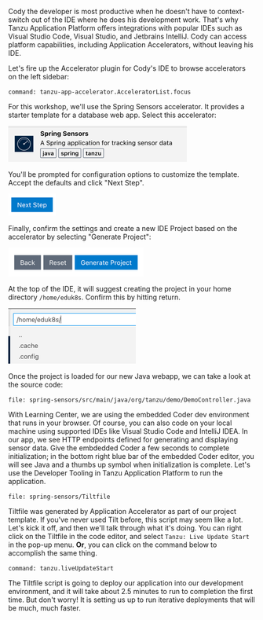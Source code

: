 Cody the developer is most productive when he doesn't have to context-switch out of the IDE where he does his development work. That's why Tanzu Application Platform offers integrations with popular IDEs such as Visual Studio Code, Visual Studio, and Jetbrains IntelliJ. Cody can access platform capabilities, including Application Accelerators, without leaving his IDE.

Let's fire up the Accelerator plugin for Cody's IDE to browse accelerators on the left sidebar:

```editor:execute-command
command: tanzu-app-accelerator.AcceleratorList.focus
```

For this workshop, we'll use the Spring Sensors accelerator. It provides a starter template for a database web app. Select this accelerator:

![Spring Sensors](images/spring-sensors.png)

You'll be prompted for configuration options to customize the template. Accept the defaults and click "Next Step".

![Next Step](images/next-step.png)

Finally, confirm the settings and create a new IDE Project based on the accelerator by selecting "Generate Project":

![Generate Project](generate-project.png)

At the top of the IDE, it will suggest creating the project in your home directory `/home/eduk8s`. Confirm this by hitting return.

![Home Directory](home-dir.png)

Once the project is loaded for our new Java webapp, we can take a look at the source code:

```editor:open-file
file: spring-sensors/src/main/java/org/tanzu/demo/DemoController.java
```

With Learning Center, we are using the embedded Coder dev environment that runs in your browser. Of course, you can also code on your local machine using supported IDEs like Visual Studio Code and IntelliJ IDEA. In our app, we see HTTP endpoints defined for generating and displaying sensor data. Give the embdedded Coder a few seconds to complete initialization; in the bottom right blue bar of the embedded Coder editor, you will see Java and a thumbs up symbol when initialization is complete.  Let's use the Developer Tooling in Tanzu Application Platform to run the application.

```editor:open-file
file: spring-sensors/Tiltfile
``` 

Tiltfile was generated by Application Accelerator as part of our project template. If you've never used Tilt before, this script may seem like a lot. Let's kick it off, and then we'll talk through what it's doing. You can right click on the Tiltfile in the code editor, and select `Tanzu: Live Update Start` in the pop-up menu. **Or**, you can click on the command below to accomplish the same thing.

```editor:execute-command
command: tanzu.liveUpdateStart
```

The Tiltfile script is going to deploy our application into our development environment, and it will take about 2.5 minutes to run to completion the first time. But don't worry! It is setting us up to run iterative deployments that will be much, much faster.
